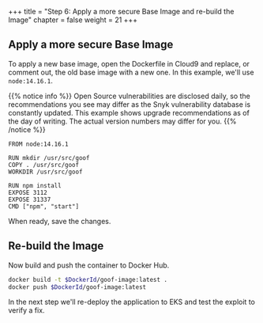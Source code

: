 +++
title = "Step 6: Apply a more secure Base Image and re-build the Image"
chapter = false
weight = 21
+++

## Apply a more secure Base Image

To apply a new base image, open the Dockerfile in Cloud9 and replace, or comment out, the old base image with a new one. In this example, we'll use `node:14.16.1`.

{{% notice info %}}
Open Source vulnerabilities are disclosed daily, so the recommendations you see may differ as the Snyk vulnerability database is constantly updated.  This example shows upgrade recommendations as of the day of writing.  The actual version numbers may differ for you.
{{% /notice %}}
```
FROM node:14.16.1

RUN mkdir /usr/src/goof
COPY . /usr/src/goof
WORKDIR /usr/src/goof

RUN npm install
EXPOSE 3112
EXPOSE 31337
CMD ["npm", "start"]
```

When ready, save the changes.

## Re-build the Image

Now build and push the container to Docker Hub.

```sh
docker build -t $DockerId/goof-image:latest .
docker push $DockerId/goof-image:latest
```

In the next step we'll re-deploy the application to EKS and test the exploit to verify a fix.


